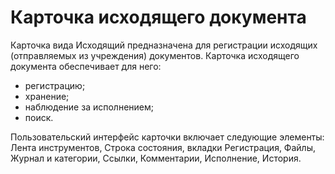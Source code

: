 # Карточка исходящего документа

Карточка вида Исходящий предназначена для регистрации исходящих (отправляемых из учреждения) документов. Карточка исходящего документа обеспечивает для него:

- регистрацию;
- хранение;
- наблюдение за исполнением;
- поиск.

Пользовательский интерфейс карточки включает следующие элементы: Лента инструментов, Строка состояния, вкладки Регистрация, Файлы, Журнал и категории, Ссылки, Комментарии, Исполнение, История.